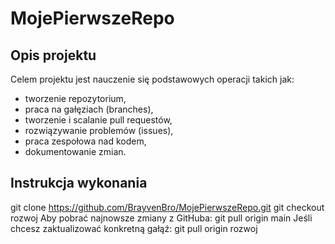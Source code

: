 
#  MojePierwszeRepo

##  Opis projektu
Celem projektu jest nauczenie się podstawowych operacji takich jak:
- tworzenie repozytorium,
- praca na gałęziach (branches),
- tworzenie i scalanie pull requestów,
- rozwiązywanie problemów (issues),
- praca zespołowa nad kodem,
- dokumentowanie zmian.

##  Instrukcja wykonania 
git clone https://github.com/BrayvenBro/MojePierwszeRepo.git
git checkout rozwoj
Aby pobrać najnowsze zmiany z GitHuba:
git pull origin main
Jeśli chcesz zaktualizować konkretną gałąź:
git pull origin rozwoj

